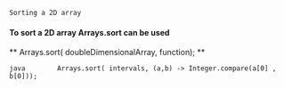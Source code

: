 `Sorting a 2D array `
#### To sort a 2D array Arrays.sort can be used 

** Arrays.sort( doubleDimensionalArray, function); **

   ```java        Arrays.sort( intervals, (a,b) -> Integer.compare(a[0] , b[0]));                         ```
